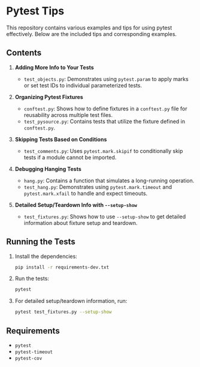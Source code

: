 # Pytest Tips

This repository contains various examples and tips for using pytest effectively. Below are the included tips and corresponding examples.

## Contents

1. **Adding More Info to Your Tests**
    - `test_objects.py`: Demonstrates using `pytest.param` to apply marks or set test IDs to individual parameterized tests.

2. **Organizing Pytest Fixtures**
    - `conftest.py`: Shows how to define fixtures in a `conftest.py` file for reusability across multiple test files.
    - `test_pysource.py`: Contains tests that utilize the fixture defined in `conftest.py`.

3. **Skipping Tests Based on Conditions**
    - `test_comments.py`: Uses `pytest.mark.skipif` to conditionally skip tests if a module cannot be imported.

4. **Debugging Hanging Tests**
    - `hang.py`: Contains a function that simulates a long-running operation.
    - `test_hang.py`: Demonstrates using `pytest.mark.timeout` and `pytest.mark.xfail` to handle and expect timeouts.

5. **Detailed Setup/Teardown Info with `--setup-show`**
    - `test_fixtures.py`: Shows how to use `--setup-show` to get detailed information about fixture setup and teardown.

## Running the Tests

1. Install the dependencies:
    ```bash
    pip install -r requirements-dev.txt
    ```

2. Run the tests:
    ```bash
    pytest
    ```

3. For detailed setup/teardown information, run:
    ```bash
    pytest test_fixtures.py --setup-show
    ```

## Requirements

- `pytest`
- `pytest-timeout`
- `pytest-cov`

